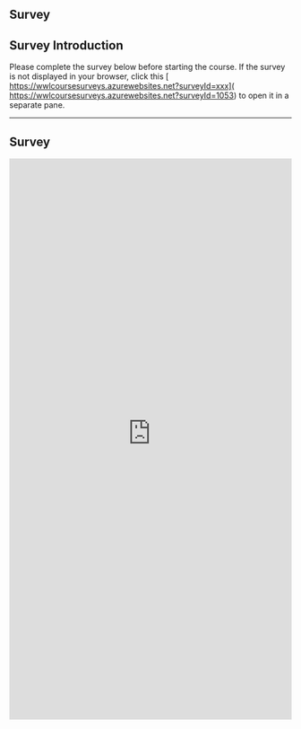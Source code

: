## Survey

## Survey Introduction
Please complete the survey below before starting the course. If the survey is not displayed in your browser, click this [ https://wwlcoursesurveys.azurewebsites.net?surveyId=xxx]( https://wwlcoursesurveys.azurewebsites.net?surveyId=1053) to open it in a separate pane.

---
## Survey  
<p><iframe width="100%" height="1000" title="Pre-course survey" src=" https://wwlcoursesurveys.azurewebsites.net?surveyId=xxx" frameborder="0" marginwidth="0" marginheight="0" scrolling="yes">
Your browser does not support IFrames.
</iframe></p>  

